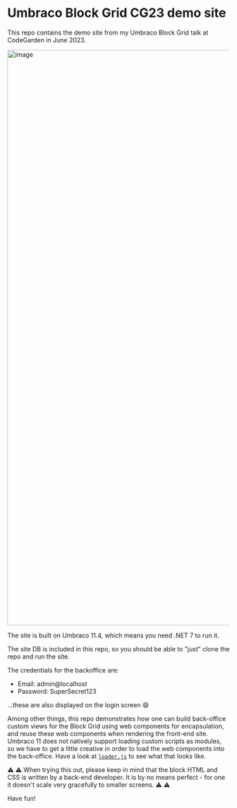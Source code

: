 # Umbraco Block Grid CG23 demo site

This repo contains the demo site from my Umbraco Block Grid talk at CodeGarden in June 2023.

<img width="1306" alt="image" src="https://github.com/kjac/UmbracoBlockGridCG23/assets/7405322/b1a67c0c-3703-4fb0-af2c-d8e69dab8cd9">

The site is built on Umbraco 11.4, which means you need .NET 7 to run it.

The site DB is included in this repo, so you should be able to "just" clone the repo and run the site.

The credentials for the backoffice are:

- Email: admin@localhost
- Password: SuperSecret123

...these are also displayed on the login screen :smile:

Among other things, this repo demonstrates how one can build back-office custom views for the Block Grid using web components for encapsulation, and reuse these web components when rendering the front-end site. Umbraco 11 does not natively support loading custom scripts as modules, so we have to get a little creative in order to load the web components into the back-office. Have a look at [`loader.js`](tree/main/App_Plugins/My.BlockGrid/loader.js) to see what that looks like.

:warning: :warning: When trying this out, please keep in mind that the block HTML and CSS is written by a back-end developer. It is by no means perfect - for one it doesn't scale very gracefully to smaller screens. :warning: :warning:

Have fun!

